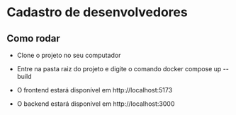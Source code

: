 # Cadastro de desenvolvedores

## Como rodar

- Clone o projeto no seu computador

- Entre na pasta raiz do projeto e digite o comando docker compose up --build

- O frontend estará disponível em http://localhost:5173

- O backend estará disponível em http://localhost:3000
